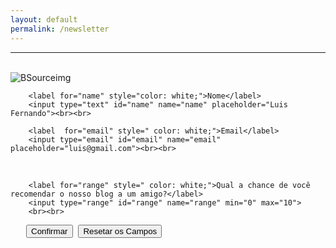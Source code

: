 ```yaml
---
layout: default
permalink: /newsletter
---
```


<hr><br>

<section class="formularioBS" itemprop="formularioBS;">
    <div class="center">
        <img src="https://i.ibb.co/prnzMNG/bsource-contato-newslater22.png" align= "middle" alt="BSourceimg" style="margin:0 auto; margin-top: 0px;"><br>
    </div>
      <form accept-charset="UTF-8" action="https://formkeep.com/f/4416f269695a" method="POST" 
      target="_blank" class="formularioBS" style="width: 100%; max-width: 600px;margin-left: 0px; margin: auto;">
    
        <label for="name" style="color: white;">Nome</label>
        <input type="text" id="name" name="name" placeholder="Luis Fernando"><br><br>
      
        <label  for="email" style=" color: white;">Email</label>
        <input type="email" id="email" name="email" placeholder="luis@gmail.com"><br><br>     
          
<br>   
      
        <label for="range" style=" color: white;">Qual a chance de você recomendar o nosso blog a um amigo?</label>
        <input type="range" id="range" name="range" min="0" max="10">
        <br><br>

   <div class="linha">
            <div class="botoes">   
    <button type="submit" style="margin: auto ;
        margin-left: 25px;">Confirmar</button>
        <button type="reset" style=" margin:auto;
        margin-left: 5px;">Resetar os Campos</button>
    